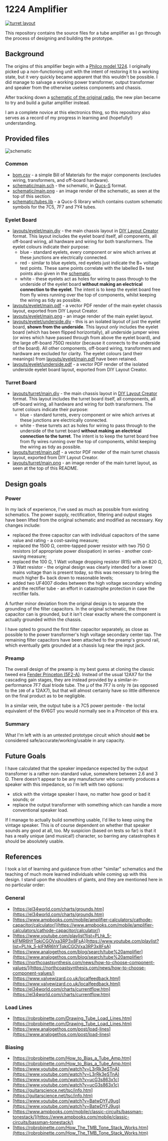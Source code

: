 # 1224 Amplifier

[![turret layout](layouts/turret/main.png)](layouts/turret/main.pdf)

This repository contains the source files for a tube amplifier as I go through the process of designing and building the prototype.

## Background

The origins of this amplifier begin with a [Philco model 1224](https://www.vintageradio.co.nz/model/philco/1224). I originally picked up a non-functioning unit with the intent of restoring it to a working state, but it very quickly became apparent that this wouldn't be possible. I did manage to salvage a working power transformer, output transformer and speaker from the otherwise useless components and chassis.

After tracking down a [schematic of the original radio](https://www.vintageradio.co.nz/static/images/models/philco/1224/Philco_1224_schematic.png), the new plan became to try and build a guitar amplifier instead.

I am a complete novice at this electronics thing, so this repository also serves as a record of my progress in learning and (hopefully!) understanding.

## Provided files

![schematic](schematic/main.png)

### Common
- [bom.csv](bom.csv) - a simple Bill of Materials for the major components (excludes wiring, transformers, and off-board hardware).
- [schematic/main.sch](schematic/main.sch) - the schematic, in [Qucs-S](https://ra3xdh.github.io/) format.
- [schematic/main.png](schematic/main.png) - an image render of the schematic, as seen at the top of this section.
- [schematic/tubes.lib](schematic/tubes.lib) - a Qucs-S library which contains custom schematic symbols for the 7C5, 7F7 and 7Y4 tubes.

### Eyelet Board
- [layouts/eyelet/main.diy](layouts/eyelet/main.diy) - the main chassis layout in [DIY Layout Creator](https://github.com/bancika/diy-layout-creator) format. This layout includes the eyelet board itself, all components, all off-board wiring, all hardware and wiring for both transformers. The eyelet colours indicate their purpose:
  - blue - standard eyelets, every component or wire which arrives at these junctions are electrically connected.
  - red - similar to blue eyelets, red eyelets just indicate the B+ voltage test points. These same points correlate with the labelled B+ test points also given in the [schematic](schematic.sch).
  - white - these eyelets act as holes for wiring to pass through to the underside of the eyelet board **without making an electrical connection to the eyelet**. The intent is to keep the eyelet board free from fly wires running over the top of components, whilst keeping the wiring as tidy as possible.
- [layouts/eyelet/main.pdf](layouts/eyelet/main.pdf) - a vector PDF render of the main eyelet chassis layout, exported from DIY Layout Creator.
- [layouts/eyelet/main.png](layouts/eyelet/main.png) - an image render of the main eyelet layout.
- [layouts/eyelet/underside.diy](layouts/eyelet/underside.diy) - this is an isolated layout of just the eyelet board, **shown from the underside**. This layout _only_ includes the eyelet board (which has been flipped horizontally), all underside jumper wires (or wires which have passed through from above the eyelet board), and the large off-board 750&#8486; resistor (because it connects to the underside of the board). All other components, off-board wiring, transformers and hardware are excluded for clarity. The eyelet colours (and their meanings) from [layouts/eyelet/main.pdf](layouts/eyelet/main.pdf) have been retained.
- [layouts/eyelet/underside.pdf](layouts/eyelet/underside.pdf) - a vector PDF render of the isolated underside eyelet board layout, exported from DIY Layout Creator.

### Turret Board
- [layouts/turret/main.diy](layouts/turret/main.diy) - the main chassis layout in [DIY Layout Creator](https://github.com/bancika/diy-layout-creator) format. This layout includes the turret board itself, all components, all off-board wiring, all hardware and wiring for both transformers. The turret colours indicate their purpose:
  - blue - standard turrets, every component or wire which arrives at these junctions are electrically connected.
  - white - these turrets act as holes for wiring to pass through to the underside of the turret board **without making an electrical connection to the turret**. The intent is to keep the turret board free from fly wires running over the top of components, whilst keeping the wiring as tidy as possible.
- [layouts/turret/main.pdf](layouts/turret/main.pdf) - a vector PDF render of the main turret chassis layout, exported from DIY Layout Creator.
- [layouts/turret/main.png](layouts/turret/main.png) - an image render of the main turret layout, as seen at the top of this README.

## Design goals

### Power

In my lack of experience, I've used as much as possible from existing schematics. The power supply, rectification, filtering and output stages have been lifted from the original schematic and modified as necessary. Key changes include:

- replaced the three capacitor can with individual capacitors of the same value and rating - a cost-saving measure;
- replaced the 1500 Ω, centre-tapped power resistor with two 750 Ω resistors (of appropriate power dissipation) in series - another cost-saving measure;
- replaced the 100 Ω, 1 Watt voltage dropping resistor (R15) with an 820 Ω, 3 Watt resistor - the original design was clearly intended for a lower mains voltage than is present today, so this was necessary to bring the much higher B+ back down to reasonable levels;
- added two UF4007 diodes between the high voltage secondary winding and the rectifier tube - an effort in catastrophe protection in case the rectifier fails.

A further minor deviation from the original design is to separate the grounding of the filter capacitors. In the original schematic, the three capacitor can is grounded, but it isn't clear exactly where the component is actually grounded within the chassis.

I have opted to ground the first filter capacitor separately, as close as possible to the power transformer's high voltage secondary center tap. The remaining filter capacitors have been attached to the preamp's ground rail, which eventually gets grounded at a chassis lug near the input jack.

### Preamp

The overall design of the preamp is my best guess at cloning the classic tweed era [Fender Princeton (5F2-A)](https://en.wikipedia.org/wiki/Fender_Princeton). Instead of the usual 12AX7 for the cascading gain stages, they are instead provided by a similar-in-performance 7F7 dual triode tube. The μ of the 7F7 is only `70` (as opposed to the `100` of a 12AX7), but that will almost certainly have so little difference on the final product as to be negligible.

In a similar vein, the output tube is a 7C5 power pentode - the loctal equivalent of the 6V6GT you would normally see in a Princeton of this era.

### Summary

What I'm left with is an untested prototype circuit which should **not** be considered safe/accurate/working/usable in any capacity.

## Future Goals

I have calculated that the speaker impedance expected by the output transfomer is a rather non-standard value, somewhere between 2.6 and 3 Ω. There doesn't appear to be any manufacturer who currently produces a speaker with this impedance, so I'm left with two options:
- stick with the vintage speaker I have, no matter how good or bad it sounds; or
- replace the output transformer with something which can handle a more conventional speaker load.

If I manage to actually build something usable, I'd like to keep using the vintage speaker. This is of course dependent on whether that speaker sounds any good at all, too. My suspicion (based on tests so far) is that it has a really unique (and musical!) character, so barring any catastrophes it should be absolutely usable.

## References

I took a lot of learning and guidance from other "similar" schematics and the teaching of much more learned individuals while coming up with this design. I stand upon the shoulders of giants, and they are mentioned here in no particular order:

### General

- [https://el34world.com/charts/grounds.htm](https://el34world.com/charts/grounds.htm)
- [https://www.ampbooks.com/mobile/amplifier-calculators/cathode-capacitor/calculator/](https://www.ampbooks.com/mobile/amplifier-calculators/cathode-capacitor/calculator/)
- [https://www.youtube.com/playlist?list=PLhk_5-kIFMR6hYTqkiCGOVxa3RP3x8FsA](https://www.youtube.com/playlist?list=PLhk_5-kIFMR6hYTqkiCGOVxa3RP3x8FsA)
- [https://www.analogethos.com/blog/search/tube%20amplifier](https://www.analogethos.com/blog/search/tube%20amplifier)
- [https://northcoastsynthesis.com/news/how-to-choose-component-values/](https://northcoastsynthesis.com/news/how-to-choose-component-values/)
- [https://www.valvewizard.co.uk/localfeedback.html](https://www.valvewizard.co.uk/localfeedback.html)
- [https://el34world.com/charts/currentflow.htm](https://el34world.com/charts/currentflow.htm)

### Load Lines

- [https://robrobinette.com/Drawing_Tube_Load_Lines.htm](https://robrobinette.com/Drawing_Tube_Load_Lines.htm)
- [https://www.analogethos.com/post/load-lines](https://www.analogethos.com/post/load-lines)

### Biasing

- [https://robrobinette.com/How_to_Bias_a_Tube_Amp.htm](https://robrobinette.com/How_to_Bias_a_Tube_Amp.htm)
- [https://www.youtube.com/watch?v=L3rRk3eSTnA](https://www.youtube.com/watch?v=L3rRk3eSTnA)
- [https://www.youtube.com/watch?v=ucG3s863x1c](https://www.youtube.com/watch?v=ucG3s863x1c)
- [https://guitarscience.net/tsc/info.htm](https://guitarscience.net/tsc/info.htm)
- [https://www.youtube.com/watch?v=BatwDYFJ9ug](https://www.youtube.com/watch?v=BatwDYFJ9ug)
- [https://www.ampbooks.com/mobile/classic-circuits/bassman-tonestack/](https://www.ampbooks.com/mobile/classic-circuits/bassman-tonestack/)
- [https://robrobinette.com/How_The_TMB_Tone_Stack_Works.htm](https://robrobinette.com/How_The_TMB_Tone_Stack_Works.htm)
